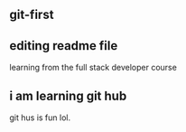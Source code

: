 ## git-first

## editing readme file
learning from the full stack developer course 

## i am learning git hub
git hus is fun lol.


##
